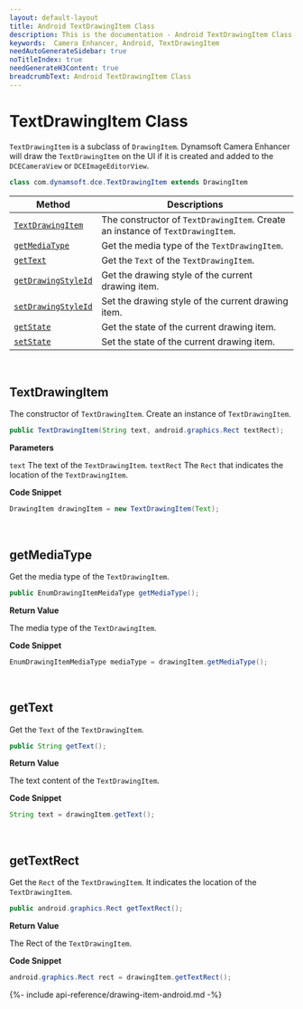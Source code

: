 ```yaml
---
layout: default-layout
title: Android TextDrawingItem Class
description: This is the documentation - Android TextDrawingItem Class page of Dynamsoft Camera Enhancer.
keywords:  Camera Enhancer, Android, TextDrawingItem
needAutoGenerateSidebar: true
noTitleIndex: true
needGenerateH3Content: true
breadcrumbText: Android TextDrawingItem Class
---
```


# TextDrawingItem Class

`TextDrawingItem` is a subclass of `DrawingItem`. Dynamsoft Camera Enhancer will draw the `TextDrawingItem` on the UI if it is created and added to the `DCECameraView` or `DCEImageEditorView`.

```java
class com.dynamsoft.dce.TextDrawingItem extends DrawingItem
```

| Method | Descriptions |
| ------ | ------------ |
| [`TextDrawingItem`](#textdrawingitem) | The constructor of `TextDrawingItem`. Create an instance of `TextDrawingItem`. |
| [`getMediaType`](#getmediatype) | Get the media type of the `TextDrawingItem`. |
| [`getText`](#gettext) | Get the `Text` of the `TextDrawingItem`. |
| [`getDrawingStyleId`](#getdrawingstyleid) | Get the drawing style of the current drawing item. |
| [`setDrawingStyleId`](#setdrawingstyleid) | Set the drawing style of the current drawing item. |
| [`getState`](#getstate) | Get the state of the current drawing item. |
| [`setState`](#setstate) | Set the state of the current drawing item. |

&nbsp;

## TextDrawingItem

The constructor of `TextDrawingItem`. Create an instance of `TextDrawingItem`.

```java
public TextDrawingItem(String text, android.graphics.Rect textRect);
```

**Parameters**

`text` The text of the `TextDrawingItem`.
`textRect` The `Rect` that indicates the location of the `TextDrawingItem`.

**Code Snippet**

```java
DrawingItem drawingItem = new TextDrawingItem(Text);
```

&nbsp;

## getMediaType

Get the media type of the `TextDrawingItem`.

```java
public EnumDrawingItemMeidaType getMediaType();
```

**Return Value**

The media type of the `TextDrawingItem`.

**Code Snippet**

```java
EnumDrawingItemMediaType mediaType = drawingItem.getMediaType();
```

&nbsp;

## getText

Get the `Text` of the `TextDrawingItem`.

```java
public String getText();
```

**Return Value**

The text content of the `TextDrawingItem`.

**Code Snippet**

```java
String text = drawingItem.getText();
```

&nbsp;

## getTextRect

Get the `Rect` of the `TextDrawingItem`. It indicates the location of the `TextDrawingItem`.

```java
public android.graphics.Rect getTextRect();
```

**Return Value**

The Rect of the `TextDrawingItem`.

**Code Snippet**

```java
android.graphics.Rect rect = drawingItem.getTextRect();
```

{%- include api-reference/drawing-item-android.md -%}
